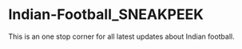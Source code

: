 # Indian-Football_SNEAKPEEK
This is an one stop corner for all latest updates about Indian football.

